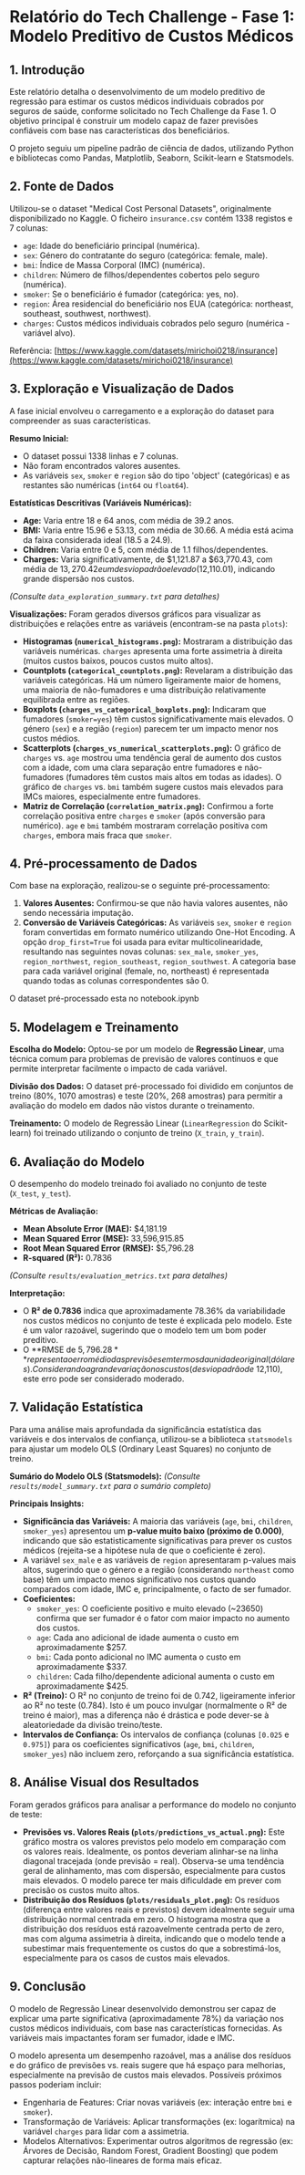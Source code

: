 # Relatório do Tech Challenge - Fase 1: Modelo Preditivo de Custos Médicos

## 1. Introdução

Este relatório detalha o desenvolvimento de um modelo preditivo de regressão para estimar os custos médicos individuais cobrados por seguros de saúde, conforme solicitado no Tech Challenge da Fase 1. O objetivo principal é construir um modelo capaz de fazer previsões confiáveis com base nas características dos beneficiários.

O projeto seguiu um pipeline padrão de ciência de dados, utilizando Python e bibliotecas como Pandas, Matplotlib, Seaborn, Scikit-learn e Statsmodels.

## 2. Fonte de Dados

Utilizou-se o dataset "Medical Cost Personal Datasets", originalmente disponibilizado no Kaggle. O ficheiro `insurance.csv` contém 1338 registos e 7 colunas:

-   `age`: Idade do beneficiário principal (numérica).
-   `sex`: Género do contratante do seguro (categórica: female, male).
-   `bmi`: Índice de Massa Corporal (IMC) (numérica).
-   `children`: Número de filhos/dependentes cobertos pelo seguro (numérica).
-   `smoker`: Se o beneficiário é fumador (categórica: yes, no).
-   `region`: Área residencial do beneficiário nos EUA (categórica: northeast, southeast, southwest, northwest).
-   `charges`: Custos médicos individuais cobrados pelo seguro (numérica - variável alvo).

Referência: [https://www.kaggle.com/datasets/mirichoi0218/insurance](https://www.kaggle.com/datasets/mirichoi0218/insurance)

## 3. Exploração e Visualização de Dados

A fase inicial envolveu o carregamento e a exploração do dataset para compreender as suas características.

**Resumo Inicial:**

-   O dataset possui 1338 linhas e 7 colunas.
-   Não foram encontrados valores ausentes.
-   As variáveis  `sex`,  `smoker`  e  `region`  são do tipo 'object' (categóricas) e as restantes são numéricas (`int64`  ou  `float64`).

**Estatísticas Descritivas (Variáveis Numéricas):**

-   **Age:**  Varia entre 18 e 64 anos, com média de 39.2 anos.
-   **BMI:**  Varia entre 15.96 e 53.13, com média de 30.66. A média está acima da faixa considerada ideal (18.5 a 24.9).
-   **Children:**  Varia entre 0 e 5, com média de 1.1 filhos/dependentes.
-   **Charges:**  Varia significativamente, de $1,121.87 a $63,770.43, com média de $13,270.42 e um desvio padrão elevado ($12,110.01), indicando grande dispersão nos custos.

_(Consulte `data_exploration_summary.txt` para detalhes)_

**Visualizações:** Foram gerados diversos gráficos para visualizar as distribuições e relações entre as variáveis (encontram-se na pasta `plots`):

-   **Histogramas (`numerical_histograms.png`):**  Mostraram a distribuição das variáveis numéricas.  `charges`  apresenta uma forte assimetria à direita (muitos custos baixos, poucos custos muito altos).
-   **Countplots (`categorical_countplots.png`):**  Revelaram a distribuição das variáveis categóricas. Há um número ligeiramente maior de homens, uma maioria de não-fumadores e uma distribuição relativamente equilibrada entre as regiões.
-   **Boxplots (`charges_vs_categorical_boxplots.png`):**  Indicaram que fumadores (`smoker=yes`) têm custos significativamente mais elevados. O género (`sex`) e a região (`region`) parecem ter um impacto menor nos custos médios.
-   **Scatterplots (`charges_vs_numerical_scatterplots.png`):**  O gráfico de  `charges`  vs.  `age`  mostrou uma tendência geral de aumento dos custos com a idade, com uma clara separação entre fumadores e não-fumadores (fumadores têm custos mais altos em todas as idades). O gráfico de  `charges`  vs.  `bmi`  também sugere custos mais elevados para IMCs maiores, especialmente entre fumadores.
-   **Matriz de Correlação (`correlation_matrix.png`):**  Confirmou a forte correlação positiva entre  `charges`  e  `smoker`  (após conversão para numérico).  `age`  e  `bmi`  também mostraram correlação positiva com  `charges`, embora mais fraca que  `smoker`.

## 4. Pré-processamento de Dados

Com base na exploração, realizou-se o seguinte pré-processamento:

1.  **Valores Ausentes:**  Confirmou-se que não havia valores ausentes, não sendo necessária imputação.
2.  **Conversão de Variáveis Categóricas:**  As variáveis  `sex`,  `smoker`  e  `region`  foram convertidas em formato numérico utilizando One-Hot Encoding. A opção  `drop_first=True`  foi usada para evitar multicolinearidade, resultando nas seguintes novas colunas:  `sex_male`,  `smoker_yes`,  `region_northwest`,  `region_southeast`,  `region_southwest`. A categoria base para cada variável original (female, no, northeast) é representada quando todas as colunas correspondentes são 0.

O dataset pré-processado esta no notebook.ipynb

## 5. Modelagem e Treinamento

**Escolha do Modelo:** Optou-se por um modelo de **Regressão Linear**, uma técnica comum para problemas de previsão de valores contínuos e que permite interpretar facilmente o impacto de cada variável.

**Divisão dos Dados:** O dataset pré-processado foi dividido em conjuntos de treino (80%, 1070 amostras) e teste (20%, 268 amostras) para permitir a avaliação do modelo em dados não vistos durante o treinamento.

**Treinamento:** O modelo de Regressão Linear (`LinearRegression` do Scikit-learn) foi treinado utilizando o conjunto de treino (`X_train`, `y_train`).

## 6. Avaliação do Modelo

O desempenho do modelo treinado foi avaliado no conjunto de teste (`X_test`, `y_test`).

**Métricas de Avaliação:**

-   **Mean Absolute Error (MAE):**  $4,181.19
-   **Mean Squared Error (MSE):**  33,596,915.85
-   **Root Mean Squared Error (RMSE):**  $5,796.28
-   **R-squared (R²):**  0.7836

_(Consulte `results/evaluation_metrics.txt` para detalhes)_

**Interpretação:**

-   O  **R² de 0.7836**  indica que aproximadamente 78.36% da variabilidade nos custos médicos no conjunto de teste é explicada pelo modelo. Este é um valor razoável, sugerindo que o modelo tem um bom poder preditivo.
-   O  **RMSE de $5,796.28**  representa o erro médio das previsões em termos da unidade original (dólares). Considerando a grande variação nos custos (desvio padrão de ~$12,110), este erro pode ser considerado moderado.

## 7. Validação Estatística

Para uma análise mais aprofundada da significância estatística das variáveis e dos intervalos de confiança, utilizou-se a biblioteca `statsmodels` para ajustar um modelo OLS (Ordinary Least Squares) no conjunto de treino.

**Sumário do Modelo OLS (Statsmodels):** _(Consulte `results/model_summary.txt` para o sumário completo)_

**Principais Insights:**

-   **Significância das Variáveis:**  A maioria das variáveis (`age`,  `bmi`,  `children`,  `smoker_yes`) apresentou um  **p-value muito baixo (próximo de 0.000)**, indicando que são estatisticamente significativas para prever os custos médicos (rejeita-se a hipótese nula de que o coeficiente é zero).
-   A variável  `sex_male`  e as variáveis de  `region`  apresentaram p-values mais altos, sugerindo que o género e a região (considerando  `northeast`  como base) têm um impacto menos significativo nos custos quando comparados com idade, IMC e, principalmente, o facto de ser fumador.
-   **Coeficientes:**
    -   `smoker_yes`: O coeficiente positivo e muito elevado (~23650) confirma que ser fumador é o fator com maior impacto no aumento dos custos.
    -   `age`: Cada ano adicional de idade aumenta o custo em aproximadamente $257.
    -   `bmi`: Cada ponto adicional no IMC aumenta o custo em aproximadamente $337.
    -   `children`: Cada filho/dependente adicional aumenta o custo em aproximadamente $425.
-   **R² (Treino):**  O R² no conjunto de treino foi de 0.742, ligeiramente inferior ao R² no teste (0.784). Isto é um pouco invulgar (normalmente o R² de treino é maior), mas a diferença não é drástica e pode dever-se à aleatoriedade da divisão treino/teste.
-   **Intervalos de Confiança:**  Os intervalos de confiança (colunas  `[0.025`  e  `0.975]`) para os coeficientes significativos (`age`,  `bmi`,  `children`,  `smoker_yes`) não incluem zero, reforçando a sua significância estatística.

## 8. Análise Visual dos Resultados

Foram gerados gráficos para analisar a performance do modelo no conjunto de teste:

-   **Previsões vs. Valores Reais (`plots/predictions_vs_actual.png`):**  Este gráfico mostra os valores previstos pelo modelo em comparação com os valores reais. Idealmente, os pontos deveriam alinhar-se na linha diagonal tracejada (onde previsão = real). Observa-se uma tendência geral de alinhamento, mas com dispersão, especialmente para custos mais elevados. O modelo parece ter mais dificuldade em prever com precisão os custos muito altos.
-   **Distribuição dos Resíduos (`plots/residuals_plot.png`):**  Os resíduos (diferença entre valores reais e previstos) devem idealmente seguir uma distribuição normal centrada em zero. O histograma mostra que a distribuição dos resíduos está razoavelmente centrada perto de zero, mas com alguma assimetria à direita, indicando que o modelo tende a subestimar mais frequentemente os custos do que a sobrestimá-los, especialmente para os casos de custos mais elevados.

## 9. Conclusão

O modelo de Regressão Linear desenvolvido demonstrou ser capaz de explicar uma parte significativa (aproximadamente 78%) da variação nos custos médicos individuais, com base nas características fornecidas. As variáveis mais impactantes foram ser fumador, idade e IMC.

O modelo apresenta um desempenho razoável, mas a análise dos resíduos e do gráfico de previsões vs. reais sugere que há espaço para melhorias, especialmente na previsão de custos mais elevados. Possíveis próximos passos poderiam incluir:

-   Engenharia de Features: Criar novas variáveis (ex: interação entre  `bmi`  e  `smoker`).
-   Transformação de Variáveis: Aplicar transformações (ex: logarítmica) na variável  `charges`  para lidar com a assimetria.
-   Modelos Alternativos: Experimentar outros algoritmos de regressão (ex: Árvores de Decisão, Random Forest, Gradient Boosting) que podem capturar relações não-lineares de forma mais eficaz.
